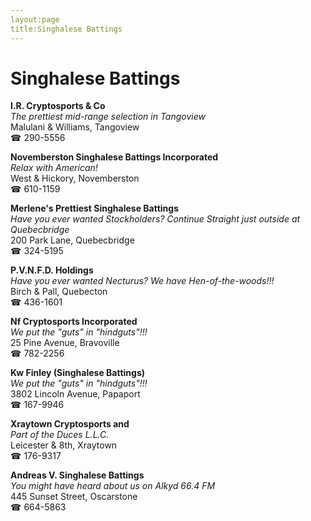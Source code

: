 ```yaml
---
layout:page
title:Singhalese Battings
---
```

# Singhalese Battings

**I.R. Cryptosports & Co**  
_The prettiest mid-range selection in Tangoview_  
Malulani & Williams, Tangoview  
☎ 290-5556



**Novemberston Singhalese Battings Incorporated**  
_Relax with American!_  
West & Hickory, Novemberston  
☎ 610-1159



**Merlene's Prettiest Singhalese Battings**  
_Have you ever wanted Stockholders? 
Continue Straight just outside at Quebecbridge_  
200 Park Lane, Quebecbridge  
☎ 324-5195



**P.V.N.F.D. Holdings**  
_Have you ever wanted Necturus? We have Hen-of-the-woods!!!_  
Birch & Pall, Quebecton  
☎ 436-1601



**Nf Cryptosports Incorporated**  
_We put the "guts" in "hindguts"!!!_  
25 Pine Avenue, Bravoville  
☎ 782-2256



**Kw Finley (Singhalese Battings)**  
_We put the "guts" in "hindguts"!!!_  
3802 Lincoln Avenue, Papaport  
☎ 167-9946



**Xraytown Cryptosports and**  
_Part of the Duces L.L.C._  
Leicester & 8th, Xraytown  
☎ 176-9317



**Andreas V. Singhalese Battings**  
_You might have heard about us on Alkyd 66.4 FM_  
445 Sunset Street, Oscarstone  
☎ 664-5863



